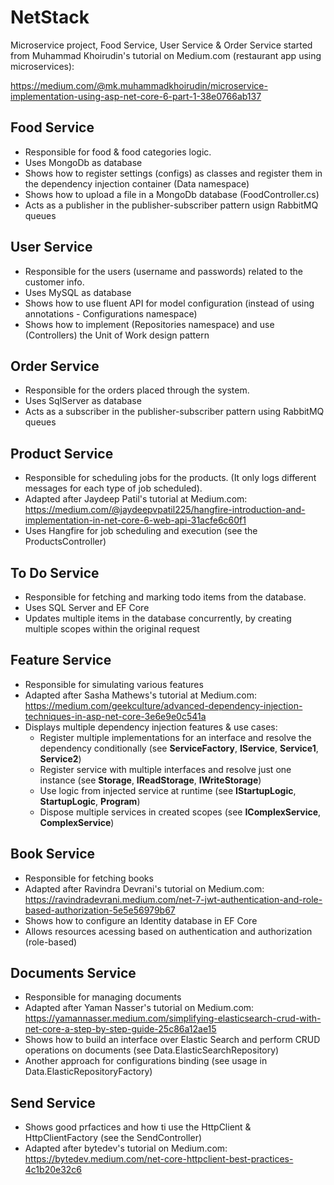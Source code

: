 # NetStack

Microservice project, Food Service, User Service & Order Service started from Muhammad Khoirudin's tutorial on Medium.com (restaurant app using microservices):

https://medium.com/@mk.muhammadkhoirudin/microservice-implementation-using-asp-net-core-6-part-1-38e0766ab137

## Food Service
- Responsible for food & food categories logic. 
- Uses MongoDb as database
- Shows how to register settings (configs) as classes and register them in the dependency injection container (Data namespace)
- Shows how to upload a file in a MongoDb database (FoodController.cs)
- Acts as a publisher in the publisher-subscriber pattern usign RabbitMQ queues

## User Service 
- Responsible for the users (username and passwords) related to the customer info.
- Uses MySQL as database
- Shows how to use fluent API for model configuration (instead of using annotations - Configurations namespace)
- Shows how to implement (Repositories namespace) and use (Controllers) the Unit of Work design pattern

## Order Service 
- Responsible for the orders placed through the system.
- Uses SqlServer as database
- Acts as a subscriber in the publisher-subscriber pattern using RabbitMQ queues

## Product Service
- Responsible for scheduling jobs for the products. (It only logs different messages for each type of job scheduled).
- Adapted after Jaydeep Patil's tutorial at Medium.com: https://medium.com/@jaydeepvpatil225/hangfire-introduction-and-implementation-in-net-core-6-web-api-31acfe6c60f1
- Uses Hangfire for job scheduling and execution (see the ProductsController)

## To Do Service 
- Responsible for fetching and marking todo items from the database.
- Uses SQL Server and EF Core
- Updates multiple items in the database concurrently, by creating multiple scopes within the original request

## Feature Service
- Responsible for simulating various features
- Adapted after Sasha Mathews's tutorial at Medium.com: https://medium.com/geekculture/advanced-dependency-injection-techniques-in-asp-net-core-3e6e9e0c541a
- Displays multiple dependency injection features & use cases:
  * Register multiple implementations for an interface and resolve the dependency conditionally (see **ServiceFactory**, **IService**, **Service1**, **Service2**)
  * Register service with multiple interfaces and resolve just one instance (see **Storage**, **IReadStorage**, **IWriteStorage**)
  * Use logic from injected service at runtime (see **IStartupLogic**, **StartupLogic**, **Program**)
  * Dispose multiple services in created scopes (see **IComplexService**, **ComplexService**)
  
## Book Service
- Responsible for fetching books
- Adapted after Ravindra Devrani's tutorial on Medium.com: https://ravindradevrani.medium.com/net-7-jwt-authentication-and-role-based-authorization-5e5e56979b67
- Shows how to configure an Identity database in EF Core
- Allows resources acessing based on authentication and authorization (role-based)

## Documents Service
- Responsible for managing documents
- Adapted after Yaman Nasser's tutorial on Medium.com: https://yamannasser.medium.com/simplifying-elasticsearch-crud-with-net-core-a-step-by-step-guide-25c86a12ae15
- Shows how to build an interface over Elastic Search and perform CRUD operations on documents (see Data.ElasticSearchRepository)
- Another approach for configurations binding (see usage in Data.ElasticRepositoryFactory)

## Send Service
- Shows good prfactices and how ti use the HttpClient & HttpClientFactory (see the SendController)
- Adapted after bytedev's tutorial on Medium.com: https://bytedev.medium.com/net-core-httpclient-best-practices-4c1b20e32c6
